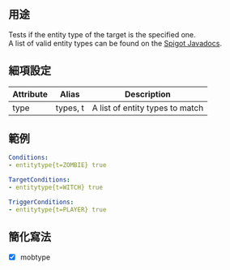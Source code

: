 ## 用途
Tests if the entity type of the target is the specified one.  
A list of valid entity types can be found on the [Spigot Javadocs](https://hub.spigotmc.org/javadocs/bukkit/org/bukkit/entity/EntityType.html).

## 細項設定

| Attribute | Alias| Description |
| --------- | -------- | ------------------------------- |
| type  | types, t | A list of entity types to match |

## 範例

```yaml
Conditions:
- entitytype{t=ZOMBIE} true
```

```yaml
TargetConditions:
- entitytype{t=WITCH} true
```

```yaml
TriggerConditions:
- entitytype{t=PLAYER} true
```

## 簡化寫法
- [x] mobtype